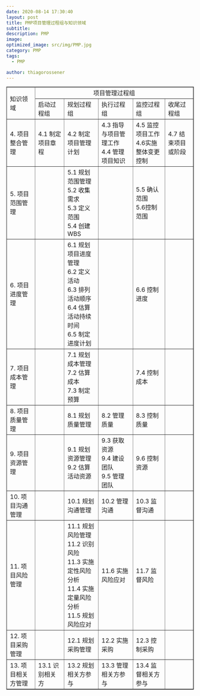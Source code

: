 ```yaml
---
date: 2020-08-14 17:30:40
layout: post
title: PMP项目管理过程组与知识领域
subtitle:
description: PMP
image:
optimized_image: src/img/PMP.jpg
category: PMP
tags:
  - PMP

author: thiagorossener
---
```

<table border="1">
<tr>
<td rowspan="2">知识领域</td>
<td colspan="5" align="center">项目管理过程组</td>
</tr>
<tr>
<td>启动过程组</td>
<td>规划过程组</td>
<td>执行过程组</td>
<td>监控过程组</td>
<td>收尾过程组</td>
</tr>
<tr>
<td>4. 项目整合管理</td>
<td>4.1 制定项目章程</td>
<td>4.2 制定项目管理计划</td>
<td>4.3 指导与项目管理工作<br>4.4 管理项目知识</td>
<td>4.5 监控项目工作<br>4.6实施整体变更控制</td>
<td>4.7 结束项目或阶段</td>
</tr>
<tr>
<td>5. 项目范围管理</td>
<td></td>
<td>5.1 规划范围管理<br>5.2 收集需求<br> 5.3 定义范围<br>5.4 创建WBS</td>
<td></td>
<td>5.5 确认范围<br>5.6控制范围</td>
<td></td>
</tr>
<tr>
<td>6. 项目进度管理</td>
<td></td>
<td>6.1 规划项目进度管理<br>6.2 定义活动<br> 6.3 排列活动顺序<br>6.4 估算活动持续时间<br>6.5 制定进度计划</td>
<td></td>
<td>6.6 控制进度</td>
<td></td>
</tr>
<tr>
<td>7. 项目成本管理</td>
<td></td>
<td>7.1 规划成本管理<br>7.2 估算成本<br> 7.3 制定预算</td>
<td></td>
<td>7.4 控制成本</td>
<td></td>
</tr>
<tr>
<td>8. 项目质量管理</td>
<td></td>
<td>8.1 规划质量管理</td>
<td>8.2 管理质量</td>
<td>8.3 控制质量</td>
<td></td>
</tr>
<tr>
<td>9. 项目资源管理</td>
<td></td>
<td>9.1 规划资源管理<br>9.2 估算活动资源</td>
<td>9.3 获取资源<br>9.4 建设团队<br>9.5 管理团队</td>
<td>9.6 控制资源</td>
<td></td>
</tr>
<tr>
<td>10. 项目沟通管理</td>
<td></td>
<td>10.1 规划沟通管理</td>
<td>10.2 管理沟通</td>
<td>10.3 监督沟通</td>
<td></td>
</tr>
<tr>
<td>11. 项目风险管理</td>
<td></td>
<td>11.1 规划风险管理<br>11.2 识别风险<br> 11.3 实施定性风险分析<br>11.4 实施定量风险分析<br>11.5 规划风险应对</td>
<td>11.6 实施风险应对</td>
<td>11.7 监督风险</td>
<td></td>
</tr>
<tr>
<td>12. 项目采购管理</td>
<td></td>
<td>12.1 规划采购管理</td>
<td>12.2 实施采购</td>
<td>12.3 控制采购</td>
<td></td>
</tr>
<tr>
<td>13. 项目相关方管理</td>
<td>13.1 识别相关方</td>
<td>13.2 规划相关方参与</td>
<td>13.3 管理相关方参与</td>
<td>13.4 监督相关方参与</td>
<td></td>
</tr>
</table>
